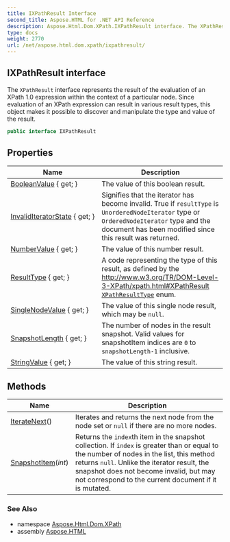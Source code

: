 ```yaml
---
title: IXPathResult Interface
second_title: Aspose.HTML for .NET API Reference
description: Aspose.Html.Dom.XPath.IXPathResult interface. The XPathResult interface represents the result of the evaluation of an XPath 1.0 expression within the context of a particular node. Since evaluation of an XPath expression can result in various result types this object makes it possible to discover and manipulate the type and value of the result
type: docs
weight: 2770
url: /net/aspose.html.dom.xpath/ixpathresult/
---
```

## IXPathResult interface

The `XPathResult` interface represents the result of the evaluation of an XPath 1.0 expression within the context of a particular node. Since evaluation of an XPath expression can result in various result types, this object makes it possible to discover and manipulate the type and value of the result.

```csharp
public interface IXPathResult
```

## Properties

| Name | Description |
| --- | --- |
| [BooleanValue](../../aspose.html.dom.xpath/ixpathresult/booleanvalue/) { get; } | The value of this boolean result. |
| [InvalidIteratorState](../../aspose.html.dom.xpath/ixpathresult/invaliditeratorstate/) { get; } | Signifies that the iterator has become invalid. True if `resultType` is `UnorderedNodeIterator` type or `OrderedNodeIterator` type and the document has been modified since this result was returned. |
| [NumberValue](../../aspose.html.dom.xpath/ixpathresult/numbervalue/) { get; } | The value of this number result. |
| [ResultType](../../aspose.html.dom.xpath/ixpathresult/resulttype/) { get; } | A code representing the type of this result, as defined by the http://www.w3.org/TR/DOM-Level-3-XPath/xpath.html#XPathResult [`XPathResultType`](../xpathresulttype/) enum. |
| [SingleNodeValue](../../aspose.html.dom.xpath/ixpathresult/singlenodevalue/) { get; } | The value of this single node result, which may be `null`. |
| [SnapshotLength](../../aspose.html.dom.xpath/ixpathresult/snapshotlength/) { get; } | The number of nodes in the result snapshot. Valid values for snapshotItem indices are `0` to `snapshotLength-1` inclusive. |
| [StringValue](../../aspose.html.dom.xpath/ixpathresult/stringvalue/) { get; } | The value of this string result. |

## Methods

| Name | Description |
| --- | --- |
| [IterateNext](../../aspose.html.dom.xpath/ixpathresult/iteratenext/)() | Iterates and returns the next node from the node set or `null` if there are no more nodes. |
| [SnapshotItem](../../aspose.html.dom.xpath/ixpathresult/snapshotitem/)(*int*) | Returns the `index`th item in the snapshot collection. If `index` is greater than or equal to the number of nodes in the list, this method returns `null`. Unlike the iterator result, the snapshot does not become invalid, but may not correspond to the current document if it is mutated. |

### See Also

* namespace [Aspose.Html.Dom.XPath](../../aspose.html.dom.xpath/)
* assembly [Aspose.HTML](../../)
